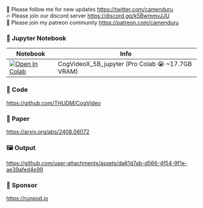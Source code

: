 🐣 Please follow me for new updates https://twitter.com/camenduru <br />
🔥 Please join our discord server https://discord.gg/k5BwmmvJJU <br />
🥳 Please join my patreon community https://patreon.com/camenduru <br />

### 🍊 Jupyter Notebook

| Notebook | Info
| --- | --- |
[![Open In Colab](https://colab.research.google.com/assets/colab-badge.svg)](https://colab.research.google.com/github/camenduru/CogVideoX-5B-jupyter/blob/main/CogVideoX_5B_jupyter.ipynb) | CogVideoX_5B_jupyter (Pro Colab 😭 ~17.7GB VRAM)

### 🧬 Code
https://github.com/THUDM/CogVideo

### 📄 Paper
https://arxiv.org/abs/2408.06072

### 🖼 Output

https://github.com/user-attachments/assets/da61d7ab-d566-4f54-9f1e-ae39afed4e99

### 🏢 Sponsor
https://runpod.io
